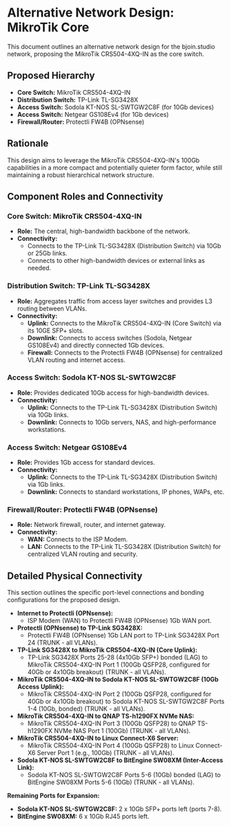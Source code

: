 # Alternative Network Design: MikroTik Core

This document outlines an alternative network design for the bjoin.studio network, proposing the MikroTik CRS504-4XQ-IN as the core switch.

## Proposed Hierarchy

*   **Core Switch:** MikroTik CRS504-4XQ-IN
*   **Distribution Switch:** TP-Link TL-SG3428X
*   **Access Switch:** Sodola KT-NOS SL-SWTGW2C8F (for 10Gb devices)
*   **Access Switch:** Netgear GS108Ev4 (for 1Gb devices)
*   **Firewall/Router:** Protectli FW4B (OPNsense)

## Rationale

This design aims to leverage the MikroTik CRS504-4XQ-IN's 100Gb capabilities in a more compact and potentially quieter form factor, while still maintaining a robust hierarchical network structure.

## Component Roles and Connectivity

### Core Switch: MikroTik CRS504-4XQ-IN

*   **Role:** The central, high-bandwidth backbone of the network.
*   **Connectivity:**
    *   Connects to the TP-Link TL-SG3428X (Distribution Switch) via 10Gb or 25Gb links.
    *   Connects to other high-bandwidth devices or external links as needed.

### Distribution Switch: TP-Link TL-SG3428X

*   **Role:** Aggregates traffic from access layer switches and provides L3 routing between VLANs.
*   **Connectivity:**
    *   **Uplink:** Connects to the MikroTik CRS504-4XQ-IN (Core Switch) via its 10GE SFP+ slots.
    *   **Downlink:** Connects to access switches (Sodola, Netgear GS108Ev4) and directly connected 1Gb devices.
    *   **Firewall:** Connects to the Protectli FW4B (OPNsense) for centralized VLAN routing and internet access.

### Access Switch: Sodola KT-NOS SL-SWTGW2C8F

*   **Role:** Provides dedicated 10Gb access for high-bandwidth devices.
*   **Connectivity:**
    *   **Uplink:** Connects to the TP-Link TL-SG3428X (Distribution Switch) via 10Gb links.
    *   **Downlink:** Connects to 10Gb servers, NAS, and high-performance workstations.

### Access Switch: Netgear GS108Ev4

*   **Role:** Provides 1Gb access for standard devices.
*   **Connectivity:**
    *   **Uplink:** Connects to the TP-Link TL-SG3428X (Distribution Switch) via 1Gb links.
    *   **Downlink:** Connects to standard workstations, IP phones, WAPs, etc.

### Firewall/Router: Protectli FW4B (OPNsense)

*   **Role:** Network firewall, router, and internet gateway.
*   **Connectivity:**
    *   **WAN:** Connects to the ISP Modem.
    *   **LAN:** Connects to the TP-Link TL-SG3428X (Distribution Switch) for centralized VLAN routing and security.

## Detailed Physical Connectivity

This section outlines the specific port-level connections and bonding configurations for the proposed design.

*   **Internet to Protectli (OPNsense):**
    *   ISP Modem (WAN) to Protectli FW4B (OPNsense) 1Gb WAN port.
*   **Protectli (OPNsense) to TP-Link SG3428X:**
    *   Protectli FW4B (OPNsense) 1Gb LAN port to TP-Link SG3428X Port 24 (TRUNK - all VLANs).
*   **TP-Link SG3428X to MikroTik CRS504-4XQ-IN (Core Uplink):**
    *   TP-Link SG3428X Ports 25-28 (4x10Gb SFP+) bonded (LAG) to MikroTik CRS504-4XQ-IN Port 1 (100Gb QSFP28, configured for 40Gb or 4x10Gb breakout) (TRUNK - all VLANs).
*   **MikroTik CRS504-4XQ-IN to Sodola KT-NOS SL-SWTGW2C8F (10Gb Access Uplink):**
    *   MikroTik CRS504-4XQ-IN Port 2 (100Gb QSFP28, configured for 40Gb or 4x10Gb breakout) to Sodola KT-NOS SL-SWTGW2C8F Ports 1-4 (10Gb, bonded) (TRUNK - all VLANs).
*   **MikroTik CRS504-4XQ-IN to QNAP TS-h1290FX NVMe NAS:**
    *   MikroTik CRS504-4XQ-IN Port 3 (100Gb QSFP28) to QNAP TS-h1290FX NVMe NAS Port 1 (100Gb) (TRUNK - all VLANs).
*   **MikroTik CRS504-4XQ-IN to Linux Connect-X6 Server:**
    *   MikroTik CRS504-4XQ-IN Port 4 (100Gb QSFP28) to Linux Connect-X6 Server Port 1 (e.g., 100Gb) (TRUNK - all VLANs).
*   **Sodola KT-NOS SL-SWTGW2C8F to BitEngine SW08XM (Inter-Access Link):**
    *   Sodola KT-NOS SL-SWTGW2C8F Ports 5-6 (10Gb) bonded (LAG) to BitEngine SW08XM Ports 5-6 (10Gb) (TRUNK - all VLANs).

**Remaining Ports for Expansion:**
*   **Sodola KT-NOS SL-SWTGW2C8F:** 2 x 10Gb SFP+ ports left (ports 7-8).
*   **BitEngine SW08XM:** 6 x 10Gb RJ45 ports left.
